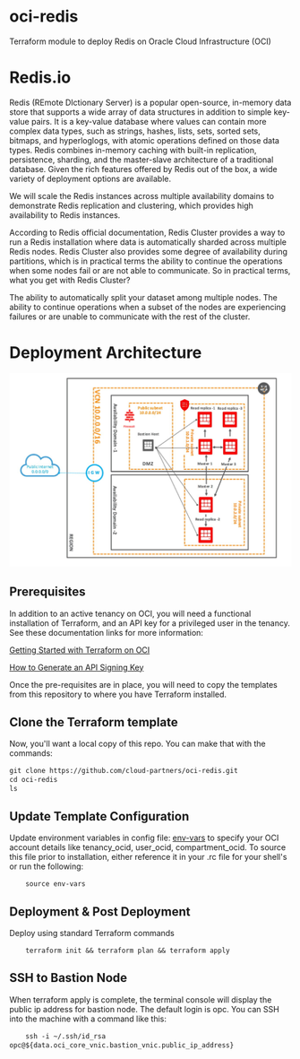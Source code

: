 # oci-redis
Terraform module to deploy Redis on Oracle Cloud Infrastructure (OCI)

# Redis.io
Redis (REmote DIctionary Server) is a popular open-source, in-memory data store that supports a wide array of data structures in addition to simple key-value pairs. It is a key-value database where values can contain more complex data types, such as strings, hashes, lists, sets, sorted sets, bitmaps, and hyperloglogs, with atomic operations defined on those data types. Redis combines in-memory caching with built-in replication, persistence, sharding, and the master-slave architecture of a traditional database. Given the rich features offered by Redis out of the box, a wide variety of deployment options are available.

We will scale the Redis instances across multiple availability domains to demonstrate Redis replication and clustering, which provides high availability to Redis instances.

According to Redis official documentation, Redis Cluster provides a way to run a Redis installation where data is automatically sharded across multiple Redis nodes. Redis Cluster also provides some degree of availability during partitions, which is in practical terms the ability to continue the operations when some nodes fail or are not able to communicate. So in practical terms, what you get with Redis Cluster?

The ability to automatically split your dataset among multiple nodes.
The ability to continue operations when a subset of the nodes are experiencing failures or are unable to communicate with the rest of the cluster.

# Deployment Architecture

![](./images/arch.PNG)
				

## Prerequisites
In addition to an active tenancy on OCI, you will need a functional installation of Terraform, and an API key for a privileged user in the tenancy.  See these documentation links for more information:

[Getting Started with Terraform on OCI](https://docs.cloud.oracle.com/iaas/Content/API/SDKDocs/terraformgetstarted.htm)

[How to Generate an API Signing Key](https://docs.cloud.oracle.com/iaas/Content/API/Concepts/apisigningkey.htm#How)

Once the pre-requisites are in place, you will need to copy the templates from this repository to where you have Terraform installed.


## Clone the Terraform template
Now, you'll want a local copy of this repo.  You can make that with the commands:

    git clone https://github.com/cloud-partners/oci-redis.git
    cd oci-redis
    ls


## Update Template Configuration
Update environment variables in config file: [env-vars](https://github.com/cloud-partners/oci-redis/blob/master/env-vars)  to specify your OCI account details like tenancy_ocid, user_ocid, compartment_ocid. To source this file prior to installation, either reference it in your .rc file for your shell's or run the following:

        source env-vars



## Deployment & Post Deployment

Deploy using standard Terraform commands

        terraform init && terraform plan && terraform apply


## SSH to Bastion Node
When terraform apply is complete, the terminal console will display the public ip address for bastion node.  The default login is opc.  You can SSH into the machine with a command like this:

        ssh -i ~/.ssh/id_rsa opc@${data.oci_core_vnic.bastion_vnic.public_ip_address}


